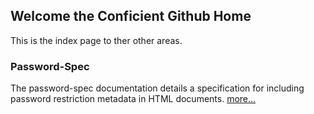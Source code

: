 ## Welcome the Conficient Github Home

This is the index page to ther other areas.

### Password-Spec

The password-spec documentation details a specification for including password restriction metadata in HTML documents. [more...](Password-Spec/index)


